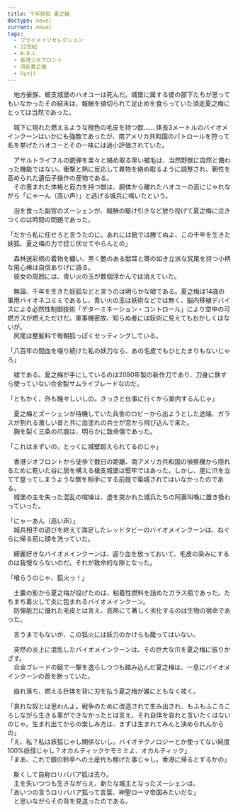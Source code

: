 ```yaml
---
title: 千年妖狐 夏之梅
doctype: novel
current: novel
tags:
  - プライメイツセレクション
  - 22世紀
  - W.O.L
  - 香港ジオフロント
  - 須走夏之梅
  - Syuji
---
```


　地方豪族、槍支城堡のハオユーは死んだ。城堡に属する彼の部下たちが思ってもいなかったその結末は、報酬を値切られて足止めを食らっていた須走夏之梅にとっては当然であった。

　城下に現れた燃えるような橙色の毛皮を持つ獣…… 体長3メートルのバイオメインクーンはいかにも強敵であったが、南アメリカ共和国のパトロールを狩って名を挙げたハオユーとその一味には過小評価されていた。

　アサルトライフルの銃弾を楽々と絡め取る厚い被毛は、当然野獣に自然と備わった機能ではない。衝撃と熱に反応して異物を絡め取るように調整され、靭性を高められた遺伝子操作の産物である。  
　その恵まれた体格と筋力を持つ獣は、胴体から離れたハオユーの首にじゃれながら「にゃーん（高い声）」と逃げる城兵に鳴いたという。

　泡を食った副官のズーシェンが、報酬の駆け引きなど放り投げて夏之梅に泣きつくのは時間の問題であった。

「だから私に任せろと言うたのに。あれには銃では勝てぬよ、この千年を生きた妖狐、夏之梅の力で捻じ伏せてやらんとの」

　森林迷彩柄の着物を纏い、黒く艶のある獣耳と箒の如き立派な尻尾を持つ小柄な用心棒は自信ありげに語る。  
　彼女の周囲には、青い火の玉が数個浮かんでは消えていた。

　無論、千年を生きた妖狐などと言うのは明らかな嘘である。夏之梅は14歳の軍用バイオネコミミであるし、青い火の玉は妖術などでは無く、脳内移植デバイスによる必然性制御技術「デターミネーション・コントロール」により空中の可燃ガスが燃えただけだ。軍事機密故、知らぬ者には妖術に見えてもおかしくはないが。  
　尻尾は整髪料で毎朝狐っぽくセッティングしている。

「八百年の間血を啜り続けた私の妖刀なら、あの毛皮でもひとたまりもないじゃろ」

　嘘である。夏之梅が手にしているのは2080年製の新作刀であり、刀身に鉄すら使っていない合金製サムライブレードなのだ。

「ともかく、外も騒々しいしの。さっさと仕事に行くから案内するんじゃ」

　夏之梅とズーシェンが待機していた兵舎のロビーから出ようとした途端、ガラスが割れる激しい音と共に血塗れの兵士が窓から飛び込んで来た。  
　胸を裂く三条の爪痕は、明らかに致命傷であった。

「これはまずいの。とっくに城壁超えられてるのじゃ」

　香港ジオフロントから徒歩で数日の距離、南アメリカ共和国の偵察機から隠れるために乾いた谷に居を構える槍支城堡は堅牢ではあった。しかし、崖に爪を立てて登ってしまうような獣を相手にする前提で築城されてはいなかったのである。  
　城堡の主を失った混乱の喧噪は、虚を突かれた城兵たちの阿鼻叫喚に置き換わっていった。


「にゃーあん（高い声）」  
　城兵相手の遊びを終えて満足したレッドタビーのバイオメインクーンは、ねぐらに帰る前に顔を洗っていた。

　綺麗好きなバイオメインクーンは、返り血を放っておいて、毛皮の染みにするのは我慢ならないのだ。それが致命的な隙となった。

「喰らうのじゃ、狐火っ！」

　土嚢の影から夏之梅が投げたのは、粘着性燃料を詰めたガラス瓶であった。たちまち着火して炎に包まれるバイオメインクーン。  
　防弾能力に優れた毛皮とは言え、高熱にて著しく劣化するのは生物の宿命であった。

　言うまでもないが、この狐火には妖力のかけらも籠ってはいない。

　突然の炎上に混乱したバイオメインクーンは、その巨大な爪を夏之梅に振りかざす。  
　合金ブレードの鎬で一撃を逸らしつつも踏み込んだ夏之梅は、一息にバイオメインクーンの首を断っていた。

　崩れ落ち、燃える巨体を背に刃を払う夏之梅が誰にともなく呟く。

「哀れな奴とは思わんよ。戦争のために改造されて生み出され、もふもふころころしながら生きる事ができなかったとは言え、それ自体を哀れと言いたくはないのじゃ。生まれ出てからの楽しみ方は、まずは生まれてみんと決められんからの」  
「え、私？私は妖狐じゃし関係ないし。バイオテクノロジーとか使ってない純度100%妖怪じゃし？オカルティックケモミミよ、オカルティック」  
「まあ、これで銀の鈴亭への土産代も稼げた事じゃし。香港に帰るとするかの」

　斯くして自称ロリババア狐は去り。  
　主を失いつつも生きながらえ、新たな城主となったズーシェンは、  
「あいつの言うロリババア狐って言葉、神聖ローマ帝国みたいだな」  
　と思いながらその背を見送ったのである。
